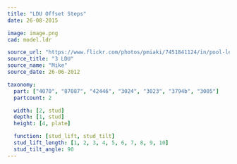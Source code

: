 ```yaml
---
title: "LDU Offset Steps"
date: 26-08-2015

image: image.png
cad: model.ldr

source_url: "https://www.flickr.com/photos/pmiaki/7451841124/in/pool-lego_math/"
source_title: "3 LDU"
source_name: "Mike"
source_date: 26-06-2012

taxonomy:
  part: ["4070", "87087", "42446", "3024", "3023", "3794b", "3005"]
  partcount: 2

  width: [2, stud]
  depth: [1, stud]
  height: [4, plate]

  function: [stud_lift, stud_tilt]
  stud_lift_length: [1, 2, 3, 4, 5, 6, 7, 8, 9, 10]
  stud_tilt_angle: 90
---
```

